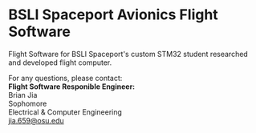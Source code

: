 # BSLI Spaceport Avionics Flight Software

Flight Software for BSLI Spaceport's custom STM32 student researched and developed flight computer.

For any questions, please contact:  
**Flight Software Responible Engineer:**  
Brian Jia  
Sophomore  
Electrical & Computer Engineering  
jia.659@osu.edu   